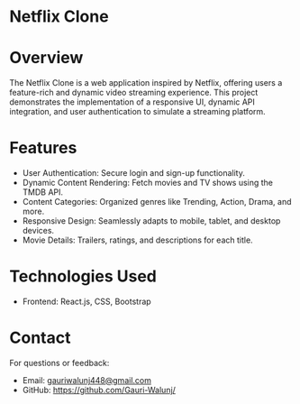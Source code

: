 # Netflix Clone
# Overview
The Netflix Clone is a web application inspired by Netflix, offering users a feature-rich and dynamic video streaming experience. This project demonstrates the implementation of a responsive UI, dynamic API integration, and user authentication to simulate a streaming platform.

# Features
- User Authentication: Secure login and sign-up functionality.
- Dynamic Content Rendering: Fetch movies and TV shows using the TMDB API.
- Content Categories: Organized genres like Trending, Action, Drama, and more.
- Responsive Design: Seamlessly adapts to mobile, tablet, and desktop devices.
- Movie Details: Trailers, ratings, and descriptions for each title.
# Technologies Used
- Frontend: React.js, CSS, Bootstrap



# Contact
For questions or feedback:

- Email: gauriwalunj448@gmail.com
- GitHub: https://github.com/Gauri-Walunj/
